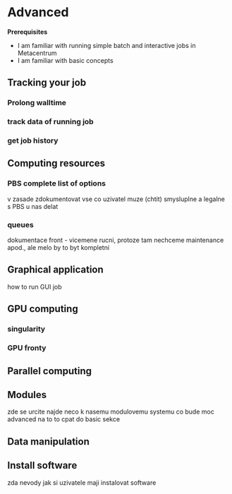 # Advanced    

**Prerequisites**

- I am familiar with running simple batch and interactive jobs in Metacentrum
- I am familiar with basic concepts

## Tracking your job

### Prolong walltime
### track data of running job
### get job history


## Computing resources

### PBS complete list of options

v zasade zdokumentovat vse co uzivatel muze (chtit) smysluplne a legalne s PBS u nas delat

### queues

dokumentace front - vicemene rucni, protoze tam nechceme maintenance apod., ale melo by to byt kompletni


## Graphical application

how to run GUI job


## GPU computing

### singularity
### GPU fronty


## Parallel computing 


## Modules

zde se urcite najde neco k nasemu modulovemu systemu
co bude moc advanced na to to cpat do basic sekce

## Data manipulation

## Install software

zda nevody jak si uzivatele maji instalovat software













